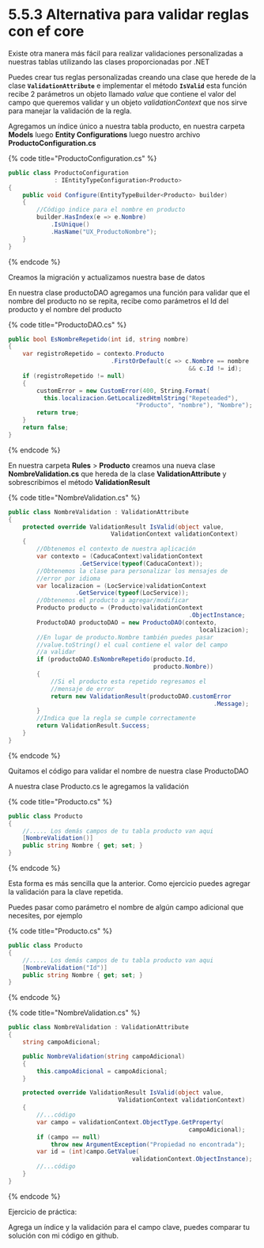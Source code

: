 # 5.5.3 Alternativa para validar reglas con ef core

Existe otra manera más fácil para realizar validaciones personalizadas a nuestras tablas utilizando las clases proporcionadas por .NET

Puedes crear tus reglas personalizadas creando una clase que herede de la clase  **`ValidationAttribute`** e implementar el método **`IsValid`** esta función recibe 2 parámetros un objeto llamado _value_ que contiene el valor del campo que queremos validar y un objeto _validationContext_ que nos sirve para manejar la validación de la regla.

Agregamos un índice único a nuestra tabla producto, en nuestra carpeta **Models** luego **Entity Configurations** luego nuestro archivo **ProductoConfiguration.cs**

{% code title="ProductoConfiguration.cs" %}
```csharp
public class ProductoConfiguration 
             : IEntityTypeConfiguration<Producto>
{
	public void Configure(EntityTypeBuilder<Producto> builder)
	{
		//Código indice para el nombre en producto
		builder.HasIndex(e => e.Nombre)
			.IsUnique()
			.HasName("UX_ProductoNombre");
	}
}
```
{% endcode %}

Creamos la migración y actualizamos nuestra base de datos

En nuestra clase productoDAO agregamos una función para validar que el nombre del producto no se repita, recibe como parámetros el Id del producto y el nombre del producto

{% code title="ProductoDAO.cs" %}
```csharp
public bool EsNombreRepetido(int id, string nombre)
{
	var registroRepetido = contexto.Producto
	                         .FirstOrDefault(c => c.Nombre == nombre
								                   && c.Id != id);
	if (registroRepetido != null)
	{
		customError = new CustomError(400, String.Format(
		  this.localizacion.GetLocalizedHtmlString("Repeteaded"), 
		                            "Producto", "nombre"), "Nombre");
		return true;
	}
	return false;
}
```
{% endcode %}

En nuestra carpeta **Rules** &gt; **Producto** creamos una nueva clase **NombreValidation.cs** que hereda de la clase **ValidationAttribute** y sobrescribimos el método **ValidationResult**

{% code title="NombreValidation.cs" %}
```csharp
public class NombreValidation : ValidationAttribute
{ 
	protected override ValidationResult IsValid(object value, 
	                         ValidationContext validationContext)
	{
		//Obtenemos el contexto de nuestra aplicación
		var contexto = (CaducaContext)validationContext
					.GetService(typeof(CaducaContext));
		//Obtenemos la clase para personalizar los mensajes de 
		//error por idioma
		var localizacion = (LocService)validationContext
				   .GetService(typeof(LocService));
		//Obtenemos el producto a agregar/modificar
		Producto producto = (Producto)validationContext
		                                           .ObjectInstance;		
		ProductoDAO productoDAO = new ProductoDAO(contexto, 
		                                              localizacion);
		//En lugar de producto.Nombre también puedes pasar
		//value.toString() el cual contiene el valor del campo
		//a validar
		if (productoDAO.EsNombreRepetido(producto.Id, 
		                                 producto.Nombre))
		{
			//Si el producto esta repetido regresamos el 
			//mensaje de error
			return new ValidationResult(productoDAO.customError
			                                              .Message);
		}
		//Indica que la regla se cumple correctamente
		return ValidationResult.Success;
	}
}
```
{% endcode %}

Quitamos el código para validar el nombre de nuestra clase ProductoDAO

A nuestra clase Producto.cs le agregamos la validación

{% code title="Producto.cs" %}
```csharp
public class Producto
{
	//..... Los demás campos de tu tabla producto van aqui	
	[NombreValidation()]
	public string Nombre { get; set; }
}
```
{% endcode %}

Esta forma es más sencilla que la anterior. Como ejercicio puedes agregar la validación para la clave repetida.

Puedes pasar como parámetro el nombre de algún campo adicional que necesites, por ejemplo

{% code title="Producto.cs" %}
```csharp
public class Producto
{
	//..... Los demás campos de tu tabla producto van aqui	
	[NombreValidation("Id")]
	public string Nombre { get; set; }
}
```
{% endcode %}

{% code title="NombreValidation.cs" %}
```csharp
public class NombreValidation : ValidationAttribute
{
	string campoAdicional;

	public NombreValidation(string campoAdicional)
	{
		this.campoAdicional = campoAdicional;
	}

	protected override ValidationResult IsValid(object value, 
	                           ValidationContext validationContext)
	{		
		//...código
		var campo = validationContext.ObjectType.GetProperty(
		                                           campoAdicional);
		if (campo == null)
			throw new ArgumentException("Propiedad no encontrada");
		var id = (int)campo.GetValue(
		                           validationContext.ObjectInstance);
		//...código
	}
}
```
{% endcode %}

Ejercicio de práctica: 

Agrega un índice y la validación para el campo clave, puedes comparar tu solución con mi código en github.







